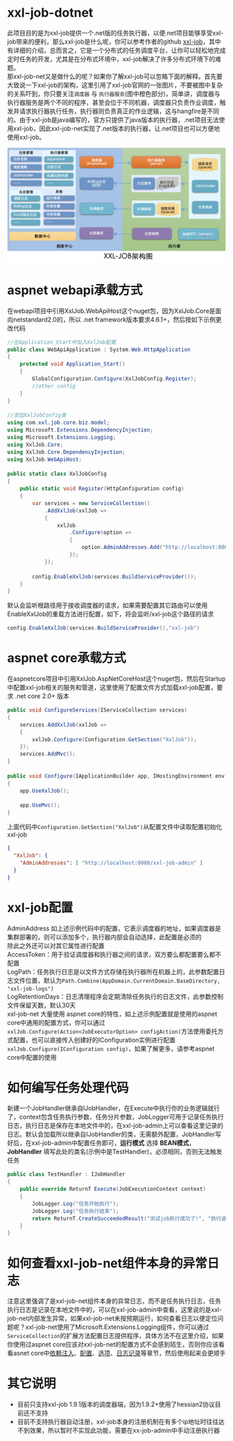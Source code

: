 # xxl-job-dotnet
此项目目的是为xxl-job提供一个.net版的任务执行器，以便.net项目能够享受xxl-job带来的便利，那么xxl-job是什么呢，你可以参考作者的github [xxl-job](https://github.com/xuxueli/xxl-job)，其中有详细的介绍，总而言之，它是一个分布式的任务调度平台，让你可以轻松地完成定时任务的开发，尤其是在分布式环境中，xxl-job解决了许多分布式环境下的难题。\
那xxl-job-net又是做什么的呢？如果你了解xxl-job可以忽略下面的解释。首先要大致说一下xxl-job的架构，这里引用了xxl-job官网的一张图片，不要被图中复杂的关系吓到，你只要关注`调度器` 与 `执行器服务`(图中橙色部分)，简单讲，调度器与执行器服务是两个不同的程序，甚至会位于不同机器，调度器只负责作业调度，触发并请求执行器执行任务，执行器则负责真正的作业逻辑，这与hangfire是不同的。由于xxl-job是java编写的，官方只提供了java版本的执行器，.net项目无法使用xxl-job，因此xxl-job-net实现了.net版本的执行器，让.net项目也可以方便地使用xxl-job。

![blockchain](https://raw.githubusercontent.com/xuxueli/xxl-job/master/doc/images/img_Qohm.png)

# aspnet webapi承载方式
在webapi项目中引用XxlJob.WebApiHost这个nuget包，因为XxlJob.Core是面向netstandard2.0的，所以 .net framework版本要求4.6.1+，然后按如下示例更改代码

```C#
//在Application_Start中加入XxlJob配置
public class WebApiApplication : System.Web.HttpApplication
{
    protected void Application_Start()
    {
        GlobalConfiguration.Configure(XxlJobConfig.Register);
        //other config
    }
}

//添加XxlJobConfig类
using com.xxl.job.core.biz.model;
using Microsoft.Extensions.DependencyInjection;
using Microsoft.Extensions.Logging;
using XxlJob.Core;
using XxlJob.Core.DependencyInjection;
using XxlJob.WebApiHost;

public static class XxlJobConfig
{
    public static void Register(HttpConfiguration config)
    {
        var services = new ServiceCollection()
            .AddXxlJob(xxlJob =>
            {
                xxlJob
                    .Configure(option =>
                    {
                        option.AdminAddresses.Add("http://localhost:8080/xxl-job-admin");
                    });
            });

        config.EnableXxlJob(services.BuildServiceProvider());
    }
}
```
默认会监听根路径用于接收调度器的请求，如果需要配置其它路由可以使用EnableXxlJob的重载方法进行配置，如下，将会监听/xxl-job这个路径的请求
```c#
config.EnableXxlJob(services.BuildServiceProvider(),"xxl-job")
```


# aspnet core承载方式
在aspnetcore项目中引用XxlJob.AspNetCoreHost这个nuget包，然后在Startup中配置xxl-job相关的服务和管道，这里使用了配置文件方式加载xxl-job配置，要求 .net core 2.0+ 版本
```c#
public void ConfigureServices(IServiceCollection services)
{
    services.AddXxlJob(xxlJob =>
    {
        xxlJob.Configure(Configuration.GetSection("XxlJob"));
    });
    services.AddMvc();
}

public void Configure(IApplicationBuilder app, IHostingEnvironment env)
{
    app.UseXxlJob();

    app.UseMvc();
}
```
上面代码中```Configuration.GetSection("XxlJob")```从配置文件中读取配置初始化xxl-job
```json
{
  "XxlJob": {
    "AdminAddresses": [ "http://localhost:8080/xxl-job-admin" ]
  }
}
```

# xxl-job配置
AdminAddress 如上述示例代码中的配置，它表示调度器的地址，如果调度器是集群部署的，则可以添加多个，执行器内部会自动选择，此配置是必须的\
除此之外还可以对其它属性进行配置\
AccessToken：用于验证调度器和执行器之间的请求，双方要么都配置要么都不配置\
LogPath：任务执行日志是以文件方式存储在执行器所在机器上的，此参数配置日志文件位置，默认为`Path.Combine(AppDomain.CurrentDomain.BaseDirectory, "xxl-job-logs")`\
LogRetentionDays：日志清理程序会定期清除任务执行的日志文件，此参数控制文件保留天数，默认30天\
xxl-job-net 大量使用 aspnet core的特性，如上述示例配置就是使用的aspnet core中通用的配置方式，你可以通过`xxlJob.Configure(Action<JobExecutorOption> configAction)`方法使用委托方式配置，也可以直接传入创建好的IConfiguration实例进行配置`xxlJob.Configure(IConfiguration config)`，如果了解更多，请参考aspnet core中配置的使用

# 如何编写任务处理代码
新建一个JobHandler继承自IJobHandler，在Execute中执行你的业务逻辑就行了，context包含任务执行参数、任务分片参数，JobLogger可用于记录任务执行日志，执行日志是保存在本地文件中的，在xxl-job-admin上可以查看这里记录的日志。默认会加载所以继承自IJobHandler的类，无需额外配置，JobHandler写好后，在xxl-job-admin中配置任务即可，**运行模式** 选择 **BEAN模式**，**JobHandler** 填写此处的类名(示例中是TestHandler)，必须相同，否则无法触发任务
```c#
public class TestHandler : IJobHandler
{
    public override ReturnT Execute(JobExecutionContext context)
    {
        JobLogger.Log("任务开始执行");
        JobLogger.Log("任务执行结束");
        return ReturnT.CreateSucceededResult("测试job执行成功了!", "执行返回的内容");
    }
}
```

# 如何查看xxl-job-net组件本身的异常日志
注意这里强调了是xxl-job-net组件本身的异常日志，而不是任务执行日志，任务执行日志是记录在本地文件中的，可以在xxl-job-admin中查看，这里说的是xxl-job-net内部发生异常，如果xxl-job-net未按预期运行，如何查看日志以便定位问题呢？xxl-job-net使用了Microsoft.Extensions.Logging组件，你可以通过`ServiceCollection`的扩展方法配置日志提供程序，具体方法不在这里介绍，如果你使用过aspnet core应该对xxl-job-net的配置方式不会感到陌生，否则你应该看看asnet core中[依赖注入](https://docs.microsoft.com/zh-cn/aspnet/core/fundamentals/dependency-injection)、[配置](https://docs.microsoft.com/zh-cn/aspnet/core/fundamentals/configuration)、[选项](https://docs.microsoft.com/zh-cn/aspnet/core/fundamentals/configuration/options)、[日志记录](https://docs.microsoft.com/zh-cn/aspnet/core/fundamentals/logging)等章节，然后使用起来会更顺手

# 其它说明
* 目前只支持xxl-job 1.9.1版本的调度器端，因为1.9.2+使用了hessian2协议目前还不支持
* 目前不支持执行器自动注册，xxl-job本身的注册机制在有多个ip地址时往往达不到效果，所以暂时不实现此功能，需要在xx-job-admin中手动注册执行器
